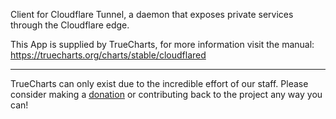 Client for Cloudflare Tunnel, a daemon that exposes private services through the Cloudflare edge.

This App is supplied by TrueCharts, for more information visit the manual: https://truecharts.org/charts/stable/cloudflared

---

TrueCharts can only exist due to the incredible effort of our staff.
Please consider making a [donation](https://truecharts.org/docs/about/sponsor) or contributing back to the project any way you can!